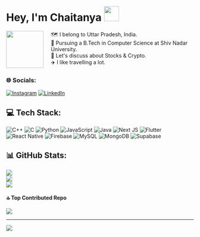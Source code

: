 # Hey, I'm Chaitanya <img src="https://user-images.githubusercontent.com/18350557/176309783-0785949b-9127-417c-8b55-ab5a4333674e.gif" width="40" height="40"> 
<div style="display: flex; align-items: center; flex-direction: row">
    <div>
    <img src="https://media.giphy.com/media/v1.Y2lkPTc5MGI3NjExOTd3a3BmMDR4OTg1Z2l4ODcwcjRubzFpY3duaGp6dGVyMmxkenA4YyZlcD12MV9pbnRlcm5hbF9naWZfYnlfaWQmY3Q9Zw/4JpvyNYuyf0aI/giphy.gif" width="100" height="100">
    </div>
    <div style="margin-left: 20px;">
        🗺️ I belong to Uttar Pradesh, India.<br>
        🏫 Pursuing a B.Tech in Computer Science at Shiv Nadar University. <br>
        💬 Let's discuss about Stocks & Crypto.<br>
        ✈️ I like travelling a lot.
    </div>
</div>

### 🌐 Socials:
[![Instagram](https://img.shields.io/badge/Instagram-%23E4405F.svg?logo=Instagram&logoColor=white)](https://www.instagram.com/_chaitanya.t/) [![LinkedIn](https://img.shields.io/badge/LinkedIn-%230077B5.svg?logo=linkedin&logoColor=white)](https://www.linkedin.com/in/chaitanya-tandon-223b0419b/) 

## 💻 Tech Stack:
![C++](https://img.shields.io/badge/c++-%2300599C.svg?style=for-the-badge&logo=c%2B%2B&logoColor=white) ![C](https://img.shields.io/badge/c-%2300599C.svg?style=for-the-badge&logo=c&logoColor=white) ![Python](https://img.shields.io/badge/python-3670A0?style=for-the-badge&logo=python&logoColor=ffdd54) ![JavaScript](https://img.shields.io/badge/javascript-%23323330.svg?style=for-the-badge&logo=javascript&logoColor=%23F7DF1E) ![Java](https://img.shields.io/badge/java-%23ED8B00.svg?style=for-the-badge&logo=openjdk&logoColor=white) ![Next JS](https://img.shields.io/badge/Next-black?style=for-the-badge&logo=next.js&logoColor=white) ![Flutter](https://img.shields.io/badge/Flutter-%2302569B.svg?style=for-the-badge&logo=Flutter&logoColor=white) ![React Native](https://img.shields.io/badge/react_native-%2320232a.svg?style=for-the-badge&logo=react&logoColor=%2361DAFB) ![Firebase](https://img.shields.io/badge/Firebase-039BE5?style=for-the-badge&logo=Firebase&logoColor=white) ![MySQL](https://img.shields.io/badge/mysql-%2300000f.svg?style=for-the-badge&logo=mysql&logoColor=white) ![MongoDB](https://img.shields.io/badge/MongoDB-%234ea94b.svg?style=for-the-badge&logo=mongodb&logoColor=white) ![Supabase](https://img.shields.io/badge/Supabase-3ECF8E?style=for-the-badge&logo=supabase&logoColor=white)
## 📊 GitHub Stats:
![](https://github-readme-stats.vercel.app/api?username=its-ChaTTy&theme=midnight-purple&hide_border=false&include_all_commits=true&count_private=true)<br/>
![](https://github-readme-streak-stats.herokuapp.com/?user=its-ChaTTy&theme=midnight-purple&hide_border=false)<br/>
![](https://github-readme-stats.vercel.app/api/top-langs/?username=its-ChaTTy&theme=midnight-purple&hide_border=false&include_all_commits=true&count_private=true&layout=compact)

#### 🔝 Top Contributed Repo
![](https://github-contributor-stats.vercel.app/api?username=its-ChaTTy&limit=5&theme=midnight-purple&combine_all_yearly_contributions=true)

---
[![](https://visitcount.itsvg.in/api?id=angelaremolina&icon=0&color=0)](https://visitcount.itsvg.in)